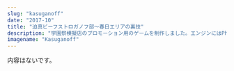 ```yaml
---
slug: "kasuganoff"
date: "2017-10"
title: "迫真ビーフストロガノフ部～春日エリアの裏技"
description: "学園祭模擬店のプロモーション用のゲームを制作しました。エンジンにはPhina.jsを使いました。"
imagename: "Kasuganoff"
---
```

内容はないです。


